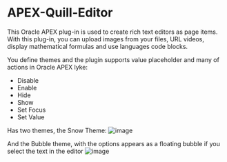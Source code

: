# APEX-Quill-Editor
This Oracle APEX plug-in is used to create rich text editors as page items. With this plug-in, you can upload images from your files, URL videos, display mathematical formulas and use languages code blocks.

You define themes and the plugin supports value placeholder and many of actions in Oracle APEX lyke:
- Disable
- Enable
- Hide
- Show
- Set Focus
- Set Value

Has two themes, the Snow Theme:
![image](https://github.com/user-attachments/assets/6cb743d0-f55d-485b-b978-404e3458f254)

And the Bubble theme, with the options appears as a floating bubble if you select the text in the editor
![image](https://github.com/user-attachments/assets/f3aa2e4d-006e-49a2-979f-7332794907af)
